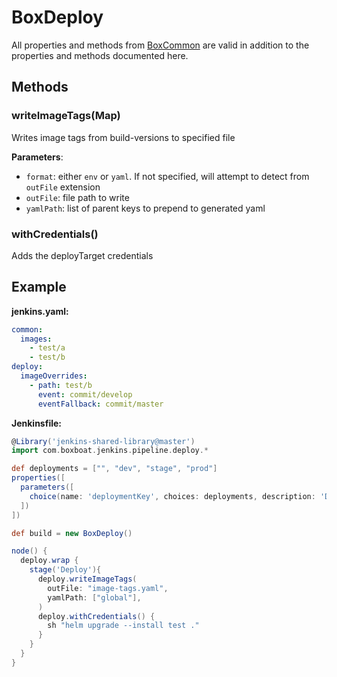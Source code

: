 # BoxDeploy

All properties and methods from [BoxCommon](box-common.md) are valid in addition to the properties and methods documented here.

## Methods

### writeImageTags(Map)

Writes image tags from build-versions to specified file

**Parameters**:
- `format`: either `env` or `yaml`.  If not specified, will attempt to detect from `outFile` extension
- `outFile`: file path to write
- `yamlPath`: list of parent keys to prepend to generated yaml

### withCredentials()

Adds the deployTarget credentials

## Example

**jenkins.yaml:**

```yaml
common:
  images:
    - test/a
    - test/b
deploy:
  imageOverrides:
    - path: test/b
      event: commit/develop
      eventFallback: commit/master
```

**Jenkinsfile:**

```groovy
@Library('jenkins-shared-library@master')
import com.boxboat.jenkins.pipeline.deploy.*

def deployments = ["", "dev", "stage", "prod"]
properties([
  parameters([
    choice(name: 'deploymentKey', choices: deployments, description: 'Deployment', defaultValue: '')
  ])
])

def build = new BoxDeploy()

node() {
  deploy.wrap {
    stage('Deploy'){
      deploy.writeImageTags(
        outFile: "image-tags.yaml",
        yamlPath: ["global"],
      )
      deploy.withCredentials() {
        sh "helm upgrade --install test ."
      }
    }
  }
}
```
